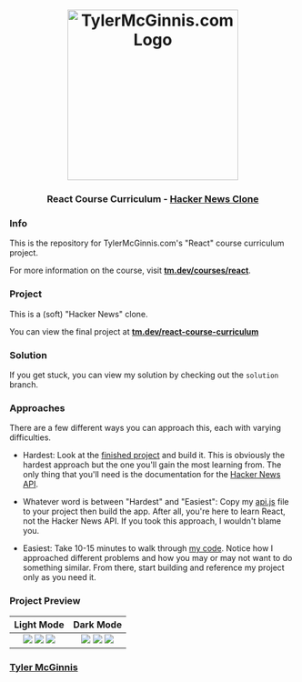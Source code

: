<h1 align="center">
  <a href="https://tylermcginnis.com"><img src="https://tylermcginnis.com/tylermcginnis_glasses-300.png" alt="TylerMcGinnis.com Logo" width="300"></a>
  <br>
</h1>

<h3 align="center">React Course Curriculum - <a href="https://tm.dev/react-course-curriculum/">Hacker News Clone</a></h3>

### Info

This is the repository for TylerMcGinnis.com's "React" course curriculum project.

For more information on the course, visit __[tm.dev/courses/react](https://tm.dev/courses/react/)__.

### Project

This is a (soft) "Hacker News" clone. 

You can view the final project at __[tm.dev/react-course-curriculum](https://tm.dev/react-course-curriculum/)__

### Solution

If you get stuck, you can view my solution by checking out the `solution` branch.

### Approaches

There are a few different ways you can approach this, each with varying difficulties. 

+ Hardest: Look at the [finished project](https://tm.dev/react-course-curriculum/) and build it. This is obviously the hardest approach but the one you'll gain the most learning from. The only thing that you'll need is the documentation for the [Hacker News API](https://github.com/HackerNews/API).

+ Whatever word is between "Hardest" and "Easiest": Copy my [api.js](https://github.com/tylermcginnis/react-course-curriculum/blob/solution/app/utils/api.js) file to your project then build the app. After all, you're here to learn React, not the Hacker News API. If you took this approach, I wouldn't blame you.

+ Easiest: Take 10-15 minutes to walk through [my code](https://github.com/tylermcginnis/react-course-curriculum/tree/solution). Notice how I approached different problems and how you may or may not want to do something similar. From there, start building and reference my project only as you need it.

### Project Preview

Light Mode          |  Dark Mode
:-------------------------:|:-------------------------:
![](https://user-images.githubusercontent.com/2933430/55542402-35cfe680-5684-11e9-88d8-2273c8163a58.png) ![](https://user-images.githubusercontent.com/2933430/55542321-0e791980-5684-11e9-9ee3-1b5b2090a370.png) ![](https://user-images.githubusercontent.com/2933430/55542320-0de08300-5684-11e9-8dd6-2004ed3c3b1d.png) |  ![](https://user-images.githubusercontent.com/2933430/55542330-0faa4680-5684-11e9-9316-638ba27030c5.png) ![](https://user-images.githubusercontent.com/2933430/55542327-0f11b000-5684-11e9-90cb-866c0533b774.png) ![](https://user-images.githubusercontent.com/2933430/55542317-0de08300-5684-11e9-8376-e24d39fa6b2d.png)

### [Tyler McGinnis](https://twitter.com/tylermcginnis)
